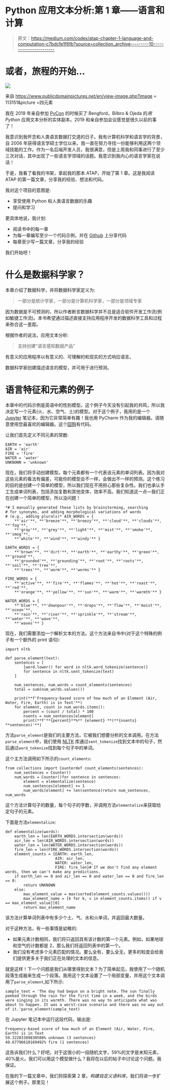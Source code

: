 # Python 应用文本分析:第 1 章——语言和计算

> 原文：<https://medium.com/codex/atap-chapter-1-language-and-computation-c7bdcfe1f6fb?source=collection_archive---------10----------------------->

# 或者，旅程的开始…

![](img/54a0003edf108e37377145fd025814f4.png)

来自 https://www.publicdomainpictures.net/en/view-image.php?image = 113151&picture =四元素

我在 2019 年亲自参加 [PyCon](https://us.pycon.org/) 的时候买了 Bengford，Bilbro & Ojeda 的*用 Python* 应用文本分析的实体副本。2019 和亲自参加会议感觉是很久以前的事了！

我意识到我怀念和人类语言数据打交道的日子。我有计算机科学和语言学的背景，自 2006 年获得语言学硕士学位以来，我一直在努力寻找一份能够利用这两个领域技能的工作。作为一名后端开发人员，我很满意，但是上周我和同事进行了至少三次对话，其中出现了一些语言学领域的话题。我意识到我内心的语言学家在说话！

于是，我看了看我的书架，拿起我的那本 ATAP，开始了第 1 章。这是我阅读 ATAP 的第一篇文章，分享我的经验、想法和代码。

我对这个项目的意图是:

*   享受使用 Python 和人类语言数据的乐趣
*   提问和学习

更具体地说，我计划:

*   阅读书中的每一章
*   为每一章编写至少一个代码示例，并在 [Github](https://github.com/annawinkler) 上分享代码
*   每章至少写一篇文章，分享我的经验

我们开始吧！

# 什么是数据科学家？

本章介绍了数据科学，并将数据科学家定义为:

> 一部分是统计学家，一部分是计算机科学家，一部分是领域专家

因为数据是不可预测的，所以作者断言数据科学并不总是适合软件开发工作流(例如敏捷工作流)。本书希望通过描述直接支持应用程序开发的数据科学工具和过程来弥合这一差距。

根据作者的说法，应用文本分析:

> 支持创建“语言感知数据产品”

有意义的应用程序以有意义的、可理解的和现实的方式响应语言。

数据科学家创建描述语言的模型，并可用于进行预测。

# 语言特征和元素的例子

本章中的代码示例是英语中的性别模型。这个例子今天没有引起我的共鸣，所以我决定写一个元素(火、水、空气、土)的模型。对于这个例子，我用的是一个 [Jupyter](https://jupyter.readthedocs.io/en/latest/index.html) 笔记本，因为它非常简单有趣！我也用 PyCharm 作为我的编辑器。请随意使用您最喜欢的编辑器。这个[回购](https://github.com/annawinkler/elemental)有代码。

让我们首先定义不同元素的常数:

```
EARTH = 'earth'
AIR = 'air'
FIRE = 'fire'
WATER = 'water'
UNKNOWN = 'unknown'
```

现在，我们将手动创建模型。每个元素都有一个代表该元素的单词列表。因为我对这些元素的看法有偏差，可能你的模型会不一样，会做出不一样的预测。这个练习的目的是创建一个简单的模型，所以我们现在不用担心那些复杂性。我们也承认手工生成单词列表，包括添加复数和其他变体，效率不高。我们知道这一点—我们正在创建一个简单的模型，所以没问题！

```
*# I manually generated these lists by brainstorming, searching 
# for synonyms, and adding morphological variations of words 
# (e.g., adding plurals)* AIR_WORDS = {
    **'air'**, **'breeze'**, **'breezy'**, **'cloud'**, **'clouds'**, **'fog'**,
    **'gray'**, **'grey'**, **'light'**, **'mist'**, **'smoke'**, **'smog'**,
    **'white'**, **'wind'**, **'windy'** }

EARTH_WORDS = {
    **'brown'**, **'dirt'**, **'earth'**, **'earthy'**, **'green'**, **'ground'**,
    **'grounded'**, **'grounding'**, **'root'**, **'roots'**, **'soil'**, **'tree'**,
    **'trees'**, **'worm'**, **'worms'** }

FIRE_WORDS = {
    **'active'**, **'fire'**, **'flames'**, **'hot'**, **'roast'**, **'red'**,
    **'orange'**, **'yellow'**, **'sun'**, **'warm'**, **'warmth'** }

WATER_WORDS = {
    **'blue'**, **'downpour'**, **'drops'**, **'flow'**, **'moist'**, **'ocean'**,
    **'rain'**, **'river'**, **'sprinkle'**, **'stream'**, **'water'**, **'wave'**,
    **'waves'** }
```

现在，我们需要添加一个解析文本的方法。这个方法来自书中(对于这个特殊的例子有一个额外的 print 语句):

```
import nltk

def parse_element(text):
    sentences = [
        [word.lower() for word in nltk.word_tokenize(sentence)]
        for sentence in nltk.sent_tokenize(text)
    ]

    num_sentences, num_words = count_elements(sentences)
    total = sum(num_words.values())

    print(**f'Frequency-based score of how much of an Element (Air, Water, Fire, Earth) is in Text'**)
    for element, count in num_words.items():
        percent = (count / total) * 100
        nsents = num_sentences[element]
        print(**f'**{percent}**%** {element} **(**{nsents} **sentences)'**)
```

方法`parse_element`是我们的主要方法，它被我们想要分析的文本调用。在方法`parse_element`中，我们使用 [NLTK](https://www.nltk.org/) 库通过`sent_tokenize`找到文本中的句子，然后通过`word_tokenize`找到每个句子中的单词。

这个主方法调用如下所示的`count_elements`:

```
from collections import Counterdef count_elements(sentences):
    num_sentences = Counter()
    num_words = Counter()for sentence in sentences:
        element = elementalize(sentence)
        num_sentences[element] += 1
        num_words[element] += len(sentence)return num_sentences, num_words
```

这个方法计算句子的数量，每个句子的字数，并调用方法`elementalize`来获取给定句子的元素。

下面是方法`elementalize`:

```
def elementalize(words):
    earth_len = len(EARTH_WORDS.intersection(words))
    air_len = len(AIR_WORDS.intersection(words))
    water_len = len(WATER_WORDS.intersection(words))
    fire_len = len(FIRE_WORDS.intersection(words))
    element_counts = {EARTH: earth_len,
                      AIR: air_len,
                      WATER: water_len,
                      FIRE: fire_len}# If we don't find any element words, then we can't make any predictions.
    if earth_len == 0 and air_len == 0 and water_len == 0 and fire_len == 0:
        return UNKNOWN
    else:
        max_element_value = max(sorted(element_counts.values()))
        max_element_name = [k for k, v in element_counts.items() if v == max_element_value][0]
        return max_element_name
```

该方法计算单词列表中有多少个土、气、水和火单词，并返回最大数量。

对于这种方法，有一些事情是幼稚的:

*   如果元素计数相同，我们将只返回具有该计数的第一个元素。例如，如果地球和空气的计数都是 2，那么我们将返回列表中的第一个。
*   我们没有考虑多个元素匹配的情况。要么全有，要么全无，更多的粒度会给我们提供更多关于我们正在处理的文本的信息。

就是这样！下一个问题是我们从哪里得到文本？为了简单起见，我使用了一个随机段落生成器来生成一个段落。我用这个文本设置了一个局部变量，并用这个文本调用了`parse_element`,如下所示:

```
sample_text = 'The day had begun on a bright note. The sun finally peeked through the rain for the first time in a week, and the birds were singing in its warmth. There was no way to anticipate what was about to happen. It was a worst-case scenario and there was no way out of it.'parse_element(sample_text)
```

在 Jupyter 笔记本中运行这段代码，输出是:

```
Frequency-based score of how much of an Element (Air, Water, Fire, Earth) is in Text
59.32203389830508% unknown (3 sentences)
40.67796610169492% fire (1 sentences)
```

这告诉我们什么？好吧，对于这很小的一段随机文字，59%的文字是未知元素，40%是火。我们可以用这个模型做什么？我将在以后的帖子中讨论这个问题。我保证。

在我的下一篇文章中，我们将探索第 2 章，*构建自定义语料库*，我们将进一步扩展这个例子。那里见！